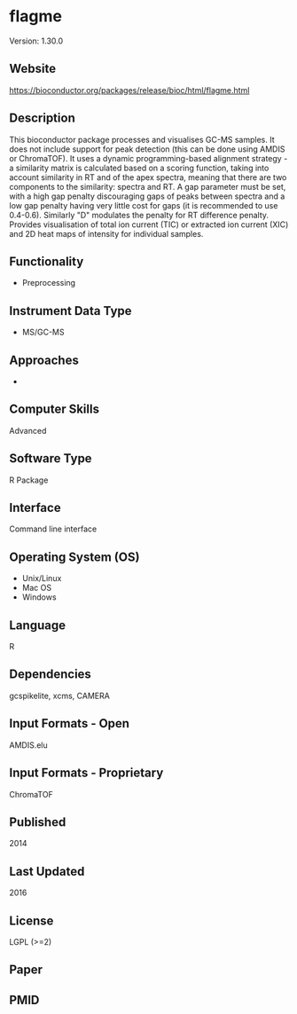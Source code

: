 # flagme
Version: 1.30.0

## Website
https://bioconductor.org/packages/release/bioc/html/flagme.html

## Description
This bioconductor package processes and visualises GC-MS samples. It does not include support for peak detection (this can be done using AMDIS or ChromaTOF). It uses a dynamic programming-based alignment strategy - a similarity matrix is calculated based on a scoring function, taking into account similarity in RT and of the apex spectra, meaning that there are two components to the similarity: spectra and RT. A gap parameter must be set, with a high gap penalty discouraging gaps of peaks between spectra and a low gap penalty having very little cost for gaps (it is recommended to use 0.4-0.6). Similarly "D" modulates the penalty for RT difference penalty.  Provides visualisation of total ion current (TIC) or extracted ion current (XIC) and 2D heat maps of intensity for individual samples.

## Functionality
- Preprocessing

## Instrument Data Type
- MS/GC-MS

## Approaches
-

## Computer Skills
Advanced

## Software Type
R Package

## Interface
Command line interface

## Operating System (OS)
- Unix/Linux
- Mac OS
- Windows

## Language
R

## Dependencies
gcspikelite, xcms, CAMERA

## Input Formats - Open
AMDIS.elu

## Input Formats - Proprietary
ChromaTOF

## Published
2014

## Last Updated
2016

## License
LGPL (>=2)

## Paper

## PMID
